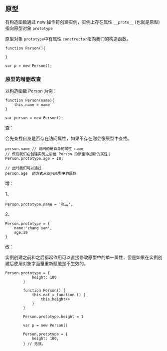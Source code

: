## 原型

有构造函数通过 new 操作符创建实例，实例上存在属性 `__proto__` (也就是原型) 指向原型对象 `prototype`

原型对象 `prototype`中有属性 `constructor`指向我们的构造函数。

```
function Person(){

}

var p = new Person();
```



### 原型的增删改查

以构造函数 Person 为例：

```
function Person(name){
	this.name = name
}

var person = new Person();
```

查：

会先查找自身是否存在访问属性，如果不存在则会像原型中查找。

```
person.name // 访问的是自身的属性 name
// 假设我们在创建实例之前给 Person 的原型添加新的属性；
Person.prototype.age = 18;

// 此时我们可以通过
person.age  的方式来访问原型中的属性
```

增：

1、

```
Person.prototype.name = '张三';
```

 2、

```
Person.prototype = {
	name:'zhang san',
	age:19
}
```

改：

实例创建之前和之后都起作用可以直接修改原型中的单一属性，但是如果在实例创建后使用对象字面量重新赋值是不生效的。

```
Person.prototype = {
            height: 100
        }

        function Person() {
            this.eat = function () {
                this.height++
            }
        }

        Person.prototype.height = 1

        var p = new Person()

        Person.prototype = {
            height: 100,
        } // 无效。
```

